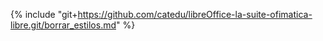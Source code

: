 {% include "git+https://github.com/catedu/libreOffice-la-suite-ofimatica-libre.git/borrar_estilos.md" %}